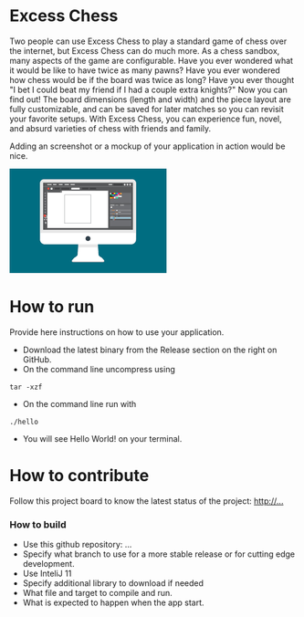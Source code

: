 # Excess Chess
Two people can use Excess Chess to play a standard game of chess over the internet, but Excess Chess can do much more. As a chess sandbox, many aspects of the game are configurable. Have you ever wondered what it would be like to have twice as many pawns? Have you ever wondered how chess would be if the board was twice as long? Have you ever thought "I bet I could beat my friend if I had a couple extra knights?" Now you can find out! The board dimensions (length and width) and the piece layout are fully customizable, and can be saved for later matches so you can revisit your favorite setups. With Excess Chess, you can experience fun, novel, and absurd varieties of chess with friends and family.

Adding an screenshot or a mockup of your application in action would be nice.  

![This is a screenshot.](images.png)
# How to run
Provide here instructions on how to use your application.   
- Download the latest binary from the Release section on the right on GitHub.  
- On the command line uncompress using
```
tar -xzf  
```
- On the command line run with
```
./hello
```
- You will see Hello World! on your terminal. 

# How to contribute
Follow this project board to know the latest status of the project: [http://...]([https://github.com/orgs/cis3296f22/projects/104])  

### How to build
- Use this github repository: ... 
- Specify what branch to use for a more stable release or for cutting edge development.  
- Use InteliJ 11
- Specify additional library to download if needed 
- What file and target to compile and run. 
- What is expected to happen when the app start. 
